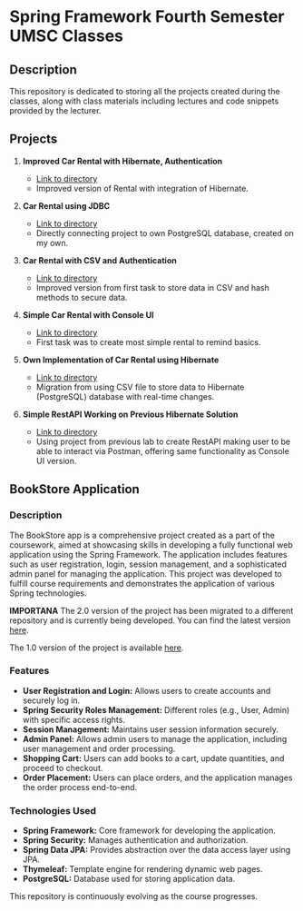 # Spring Framework Fourth Semester UMSC Classes

## Description

This repository is dedicated to storing all the projects created during the classes, along with class materials including lectures and code snippets provided by the lecturer.

## Projects

1. **Improved Car Rental with Hibernate, Authentication**
   - [Link to directory](https://github.com/Innocenttt3/Spring/tree/master/hibernateCarRental/hibernate_car_rent)
   - Improved version of Rental with integration of Hibernate.

2. **Car Rental using JDBC**
   - [Link to directory](https://github.com/Innocenttt3/Spring/tree/master/carRentalWithDBAuth)
   - Directly connecting project to own PostgreSQL database, created on my own.

3. **Car Rental with CSV and Authentication**
   - [Link to directory](https://github.com/Innocenttt3/Spring/tree/master/carRentalWithAuth)
   - Improved version from first task to store data in CSV and hash methods to secure data.

4. **Simple Car Rental with Console UI**
   - [Link to directory](https://github.com/Innocenttt3/Spring/tree/master/carRental)
   - First task was to create most simple rental to remind basics.

5. **Own Implementation of Car Rental using Hibernate**
   - [Link to directory](https://github.com/Innocenttt3/Spring/tree/master/carRentalHibernateOwn)
   - Migration from using CSV file to store data to Hibernate (PostgreSQL) database with real-time changes.

6. **Simple RestAPI Working on Previous Hibernate Solution**
    - [Link to directory](https://github.com/Innocenttt3/Spring/tree/master/carRentalRestOwn)
    - Using project from previous lab to create RestAPI making user to be able to interact via Postman, offering same functionality as Console UI version.

## BookStore Application

### Description

The BookStore app is a comprehensive project created as a part of the coursework, aimed at showcasing skills in developing a fully functional web application using the Spring Framework. The application includes features such as user registration, login, session management, and a sophisticated admin panel for managing the application. This project was developed to fulfill course requirements and demonstrates the application of various Spring technologies.

**IMPORTANA** The 2.0 version of the project has been migrated to a different repository and is currently being developed. You can find the latest version [here](https://github.com/Innocenttt3/BookStore).

The 1.0 version of the project is available [here](https://github.com/Innocenttt3/Spring/tree/master/BookStore1.0).

### Features

- **User Registration and Login:** Allows users to create accounts and securely log in.
- **Spring Security Roles Management:** Different roles (e.g., User, Admin) with specific access rights.
- **Session Management:** Maintains user session information securely.
- **Admin Panel:** Allows admin users to manage the application, including user management and order processing.
- **Shopping Cart:** Users can add books to a cart, update quantities, and proceed to checkout.
- **Order Placement:** Users can place orders, and the application manages the order process end-to-end.

### Technologies Used

- **Spring Framework:** Core framework for developing the application.
- **Spring Security:** Manages authentication and authorization.
- **Spring Data JPA:** Provides abstraction over the data access layer using JPA.
- **Thymeleaf:** Template engine for rendering dynamic web pages.
- **PostgreSQL:** Database used for storing application data.

This repository is continuously evolving as the course progresses.
